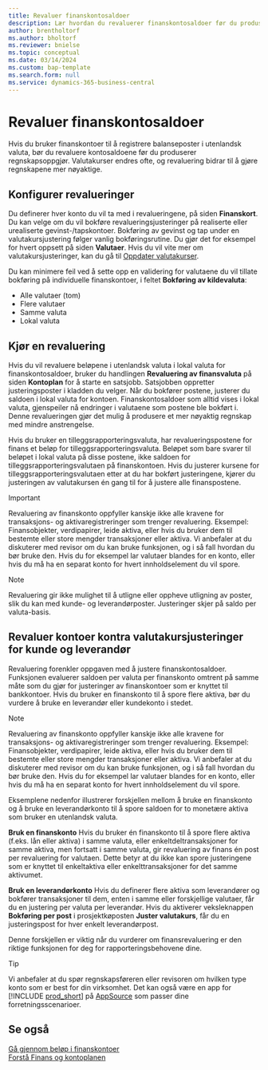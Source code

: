 ```yaml
---
title: Revaluer finanskontosaldoer
description: Lær hvordan du revaluerer finanskontosaldoer før du produserer regnskapsoppgjørene.
author: brentholtorf
ms.author: bholtorf
ms.reviewer: bnielse
ms.topic: conceptual
ms.date: 03/14/2024
ms.custom: bap-template
ms.search.form: null
ms.service: dynamics-365-business-central
---
```


# Revaluer finanskontosaldoer

Hvis du bruker finanskontoer til å registrere balanseposter i utenlandsk valuta, bør du revaluere kontosaldoene før du produserer regnskapsoppgjør. Valutakurser endres ofte, og revaluering bidrar til å gjøre regnskapene mer nøyaktige.

## Konfigurer revalueringer

Du definerer hver konto du vil ta med i revalueringene, på siden **Finanskort**. Du kan velge om du vil bokføre revalueringsjusteringer på realiserte eller urealiserte gevinst-/tapskontoer. Bokføring av gevinst og tap under en valutakursjustering følger vanlig bokføringsrutine. Du gjør det for eksempel for hvert oppsett på siden **Valutaer**. Hvis du vil vite mer om valutakursjusteringer, kan du gå til [Oppdater valutakurser](finance-how-update-currencies.md).

Du kan minimere feil ved å sette opp en validering for valutaene du vil tillate bokføring på individuelle finanskontoer, i feltet **Bokføring av kildevaluta**:

* Alle valutaer (tom)
* Flere valutaer
* Samme valuta
* Lokal valuta

## Kjør en revaluering

Hvis du vil revaluere beløpene i utenlandsk valuta i lokal valuta for finanskontosaldoer, bruker du handlingen **Revaluering av finansvaluta** på siden **Kontoplan** for å starte en satsjobb. Satsjobben oppretter justeringsposter i kladden du velger. Når du bokfører postene, justerer du saldoen i lokal valuta for kontoen. Finanskontosaldoer som alltid vises i lokal valuta, gjenspeiler nå endringer i valutaene som postene ble bokført i. Denne revalueringen gjør det mulig å produsere et mer nøyaktig regnskap med mindre anstrengelse.

Hvis du bruker en tilleggsrapporteringsvaluta, har revalueringspostene for finans et beløp for tilleggsrapporteringsvaluta. Beløpet som bare svarer til beløpet i lokal valuta på disse postene, ikke saldoen for tilleggsrapporteringsvalutaen på finanskontoen. Hvis du justerer kursene for tilleggsrapporteringsvalutaen etter at du har bokført justeringene, kjører du justeringen av valutakursen én gang til for å justere alle finanspostene.

> [!IMPORTANT]
> Revaluering av finanskonto oppfyller kanskje ikke alle kravene for transaksjons- og aktivaregistreringer som trenger revaluering. Eksempel: Finansobjekter, verdipapirer, leide aktiva, eller hvis du bruker dem til bestemte eller store mengder transaksjoner eller aktiva. Vi anbefaler at du diskuterer med revisor om du kan bruke funksjonen, og i så fall hvordan du bør bruke den. Hvis du for eksempel lar valutaer blandes for en konto, eller hvis du må ha en separat konto for hvert innholdselement du vil spore.

> [!NOTE]
> Revaluering gir ikke mulighet til å utligne eller oppheve utligning av poster, slik du kan med kunde- og leverandørposter. Justeringer skjer på saldo per valuta-basis.

## Revaluer kontoer kontra valutakursjusteringer for kunde og leverandør

Revaluering forenkler oppgaven med å justere finanskontosaldoer. Funksjonen evaluerer saldoen per valuta per finanskonto omtrent på samme måte som du gjør for justeringer av finanskontoer som er knyttet til bankkontoer. Hvis du bruker en finanskonto til å spore flere aktiva, bør du vurdere å bruke en leverandør eller kundekonto i stedet.

> [!NOTE]
> Revaluering av finanskonto oppfyller kanskje ikke alle kravene for transaksjons- og aktivaregistreringer som trenger revaluering. Eksempel: Finansobjekter, verdipapirer, leide aktiva, eller hvis du bruker dem til bestemte eller store mengder transaksjoner eller aktiva. Vi anbefaler at du diskuterer med revisor om du kan bruke funksjonen, og i så fall hvordan du bør bruke den. Hvis du for eksempel lar valutaer blandes for en konto, eller hvis du må ha en separat konto for hvert innholdselement du vil spore.

Eksemplene nedenfor illustrerer forskjellen mellom å bruke en finanskonto og å bruke en leverandørkonto til å spore saldoen for to monetære aktiva som bruker en utenlandsk valuta.

**Bruk en finanskonto** Hvis du bruker én finanskonto til å spore flere aktiva (f.eks. lån eller aktiva) i samme valuta, eller enkeltdeltransaksjoner for samme aktiva, men fortsatt i samme valuta, gir revaluering av finans én post per revaluering for valutaen. Dette betyr at du ikke kan spore justeringene som er knyttet til enkeltaktiva eller enkelttransaksjoner for det samme aktivumet.

**Bruk en leverandørkonto** Hvis du definerer flere aktiva som leverandører og bokfører transaksjoner til dem, enten i samme eller forskjellige valutaer, får du en justering per valuta per leverandør. Hvis du aktiverer veksleknappen **Bokføring per post** i prosjektkøposten **Juster valutakurs**, får du en justeringspost for hver enkelt leverandørpost.

Denne forskjellen er viktig når du vurderer om finansrevaluering er den riktige funksjonen for deg for rapporteringsbehovene dine.

> [!TIP]
> Vi anbefaler at du spør regnskapsføreren eller revisoren om hvilken type konto som er best for din virksomhet. Det kan også være en app for [!INCLUDE [prod_short](includes/prod_short.md)] på [AppSource](https://appsource.microsoft.com/en-us/marketplace/apps?page=1&product=dynamics-365-business-central) som passer dine forretningsscenarioer.

## Se også

[Gå gjennom beløp i finanskontoer](finance-review-accounts.md)  
[Forstå Finans og kontoplanen](finance-general-ledger.md)  
